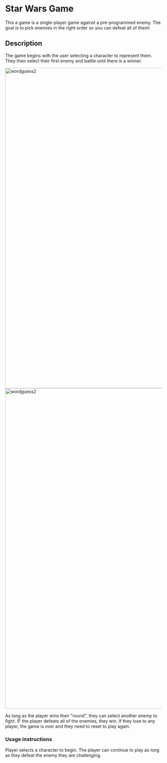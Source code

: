 # Star Wars Game

This a game is a single-player game against a pre-programmed enemy.  The goal is to pick enemies in the right order so you can defeat all of theml


## Description 

The game begins with the user selecting a character to represent them.  They then select their first enemy and battle until there is a winner.

<img width="1028" alt="wordguess2" src="../assets/images/starwars.png">
<img width="1028" alt="wordguess2" src="../assets/images/starwars2.png">
 
 As long as the player wins their "round", they can select another enemy to fight.  IF the player defeats all of the enemies, they win.  If they lose to any player, the game is over and they need to reset to play again.


### Usage instructions

Player selects a character to begin.  The player can continue to play as long as they defeat the enemy they are challenging.

